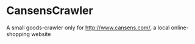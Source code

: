 CansensCrawler
==============

A small goods-crawler only for http://www.cansens.com/, a local online-shopping website
